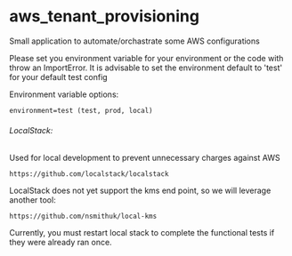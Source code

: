 # aws_tenant_provisioning
Small application to automate/orchastrate some AWS configurations

Please set you environment variable for your environment or the code with throw an ImportError.
It is advisable to set the environment default to 'test' for your default test config

Environment variable options:

    environment=test (test, prod, local)
    
    
###### LocalStack:

Used for local development to prevent unnecessary charges against AWS

    https://github.com/localstack/localstack

LocalStack does not yet support the kms end point, so we will leverage another tool:

    https://github.com/nsmithuk/local-kms
    

Currently, you must restart local stack to complete the functional tests if they were already ran once.


